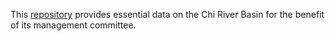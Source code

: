 This [repository](https://kietpawpan.github.io/ChiBasin/) provides essential data on the Chi River Basin for the benefit of its management committee.
